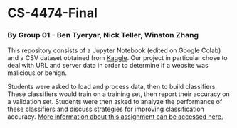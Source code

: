 # CS-4474-Final
### By Group 01 - Ben Tyeryar, Nick Teller, Winston Zhang

This repository consists of a Jupyter Notebook (edited on Google Colab) and a CSV dataset obtained from [Kaggle](https://www.kaggle.com/datasets/xwolf12/malicious-and-benign-websites?resource=download). Our project in particular chose to deal with URL and server data in order to determine if a website was malicious or benign.

Students were asked to load and process data, then to build classifiers. These classifiers would train on a training set, then report their accuracy on a validation set. Students were then asked to analyze the performance of these classifiers and discuss strategies for improving classification accuracy. [More information about this assignment can be accessed here.](https://yangfengji.net/uva-ml-undergrad/final-project.html)
